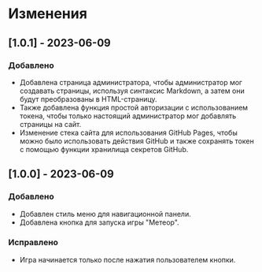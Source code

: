 # Изменения

## [1.0.1] - 2023-06-09
### Добавлено
- Добавлена страница администратора, чтобы администратор мог создавать страницы, используя синтаксис Markdown, а затем они будут преобразованы в HTML-страницу.
- Также добавлена функция простой авторизации с использованием токена, чтобы только настоящий администратор мог добавлять страницы на сайт.
- Изменение стека сайта для использования GitHub Pages, чтобы можно было использовать действия GitHub и также сохранять токен с помощью функции хранилища секретов GitHub.

## [1.0.0] - 2023-06-09
### Добавлено
- Добавлен стиль меню для навигационной панели.
- Добавлена кнопка для запуска игры "Метеор".

### Исправлено
- Игра начинается только после нажатия пользователем кнопки.